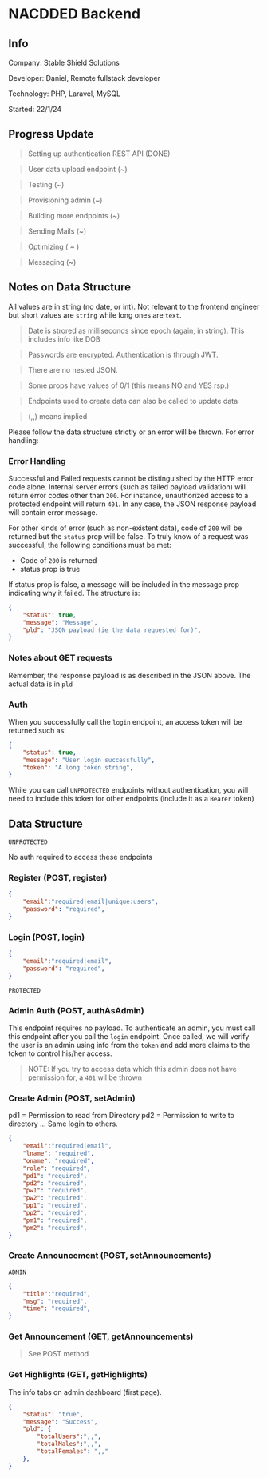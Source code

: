 # NACDDED Backend

## Info
Company: Stable Shield Solutions

Developer: Daniel, Remote fullstack developer

Technology: PHP, Laravel, MySQL

Started: 22/1/24



## Progress Update

> Setting up authentication REST API (DONE)

> User data upload endpoint (~)

> Testing (~)

> Provisioning admin (~)

> Building more endpoints (~)

> Sending Mails (~) 

> Optimizing ( ~ )

> Messaging (~)




## Notes on Data Structure

All values are in string (no date, or int). Not relevant to the frontend engineer but short values are `string` while long ones are `text`.

> Date is strored as milliseconds since epoch (again, in string). This includes info like DOB

> Passwords are encrypted. Authentication is through JWT.

> There are no nested JSON.

> Some props have values of 0/1 (this means NO and YES rsp.)

> Endpoints used to create data can also be called to update data

> (,,) means implied
 
Please follow the data structure strictly or an error will be thrown. For error handling:





### Error Handling

Successful and Failed requests cannot be distinguished by the HTTP error code alone. Internal server errors (such as failed payload validation) will return error codes other than `200`. For instance, unauthorized access to a protected endpoint will return `401`. In any case, the JSON response payload will contain error message. 

For other kinds of error (such as non-existent data), code of `200` will be returned but the `status` prop will be false. To truly know of a request was successful, the following conditions must be met:

- Code of `200` is returned
- status prop is true

If status prop is false, a message will be included in the message prop indicating why it failed. The structure is:

```json
{
    "status": true,
    "message": "Message",
    "pld": "JSON payload (ie the data requested for)",
}
```


### Notes about GET requests

Remember, the response payload is as described in the JSON above. The actual data is in `pld` 



### Auth

When you successfully call the `login` endpoint, an access token will be returned such as:

```json
{
    "status": true,
    "message": "User login successfully",
    "token": "A long token string",
}
```

While you can call `UNPROTECTED` endpoints without authentication, you will need to include this token for other endpoints (include it as a `Bearer` token) 





## Data Structure


``UNPROTECTED``

No auth required to access these endpoints


### Register (POST, register)

```json
{
    "email":"required|email|unique:users",
    "password": "required",
}
```



### Login (POST, login)

```json
{
    "email":"required|email",
    "password": "required",
}
```




``PROTECTED``



### Admin Auth (POST, authAsAdmin)

This endpoint requires no payload. To authenticate an admin, you must call this endpoint after you call the `login` endpoint. Once called, we will verify the user is an admin using info from the `token` and add more claims to the token to control his/her access. 

> NOTE: If you try to access data which this admin does not have permission for, a `401` wil be thrown



### Create Admin (POST, setAdmin)

pd1 = Permission to read from Directory
pd2 = Permission to write to directory
... Same login to others.

```json
{
    "email":"required|email",
    "lname": "required",
    "oname": "required",
    "role": "required",
    "pd1": "required",
    "pd2": "required",
    "pw1": "required",
    "pw2": "required",
    "pp1": "required",
    "pp2": "required",
    "pm1": "required",
    "pm2": "required",
}
```


### Create Announcement (POST, setAnnouncements)

``ADMIN``

```json
{
    "title":"required",
    "msg": "required",
    "time": "required",
}
```

### Get Announcement (GET, getAnnouncements)

> See POST method

### Get Highlights (GET, getHighlights)

The info tabs on admin dashboard (first page).

```json
{
    "status": "true",
    "message": "Success",
    "pld": {
        "totalUsers":",,",
        "totalMales":",,",
        "totalFemales": ",,"
    },
}
```